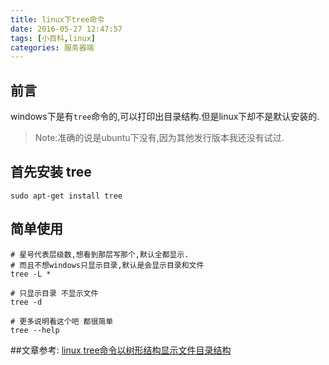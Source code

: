 ```yaml
---
title: linux下tree命令
date: 2016-05-27 12:47:57
tags: [小百科,linux]
categories: 服务器端
---
```


## 前言
windows下是有`tree`命令的,可以打印出目录结构.但是linux下却不是默认安装的.
>Note:准确的说是ubuntu下没有,因为其他发行版本我还没有试过.

## 首先安装 **tree**

```shell
sudo apt-get install tree
```

## 简单使用

```shell
# 星号代表层级数,想看到那层写那个,默认全都显示.
# 而且不想windows只显示目录,默认是会显示目录和文件
tree -L * 

# 只显示目录 不显示文件
tree -d 

# 更多说明看这个吧 都很简单
tree --help
```

##文章参考:
[linux tree命令以树形结构显示文件目录结构](http://jingyan.baidu.com/article/acf728fd19c7eff8e510a3eb.html)
